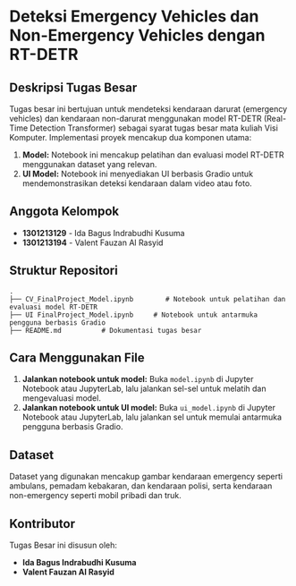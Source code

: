 # Deteksi Emergency Vehicles dan Non-Emergency Vehicles dengan RT-DETR

## Deskripsi Tugas Besar

Tugas besar ini bertujuan untuk mendeteksi kendaraan darurat (emergency vehicles) dan kendaraan non-darurat menggunakan model RT-DETR (Real-Time Detection Transformer) sebagai syarat tugas besar mata kuliah Visi Komputer. Implementasi proyek mencakup dua komponen utama:

1. **Model:** Notebook ini mencakup pelatihan dan evaluasi model RT-DETR menggunakan dataset yang relevan.
2. **UI Model:** Notebook ini menyediakan UI berbasis Gradio untuk mendemonstrasikan deteksi kendaraan dalam video atau foto.

## Anggota Kelompok
- **1301213129** - Ida Bagus Indrabudhi Kusuma
- **1301213194** - Valent Fauzan Al Rasyid

## Struktur Repositori
```
.
├── CV_FinalProject_Model.ipynb        # Notebook untuk pelatihan dan evaluasi model RT-DETR
├── UI FinalProject_Model.ipynb     # Notebook untuk antarmuka pengguna berbasis Gradio
├── README.md          # Dokumentasi tugas besar
```

## Cara Menggunakan File
1. **Jalankan notebook untuk model:**
   Buka `model.ipynb` di Jupyter Notebook atau JupyterLab, lalu jalankan sel-sel untuk melatih dan mengevaluasi model.
2. **Jalankan notebook untuk UI model:**
   Buka `ui_model.ipynb` di Jupyter Notebook atau JupyterLab, lalu jalankan sel untuk memulai antarmuka pengguna berbasis Gradio.

## Dataset
Dataset yang digunakan mencakup gambar kendaraan emergency seperti ambulans, pemadam kebakaran, dan kendaraan polisi, serta kendaraan non-emergency seperti mobil pribadi dan truk.

## Kontributor
Tugas Besar ini disusun oleh:

- **Ida Bagus Indrabudhi Kusuma**
- **Valent Fauzan Al Rasyid**
